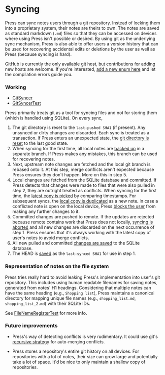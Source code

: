 # Syncing

Press can sync notes users through a git repository. Instead of locking them into a proprietary system, their notes are theirs to own. The notes are saved as standard markdown (`.md`) files so that they can be accessed on devices where using Press isn't possible or desired. By using git as the underlying sync mechanism, Press is also able to offer users a version history that can be used for recovering accidental edits or deletions by the user as well as Press (because syncing is hard).

GitHub is currently the only available git host, but contributions for adding new hosts are welcome. If you're interested, [add a new enum here](https://github.com/saket/press/blob/trunk/shared/src/commonMain/kotlin/me/saket/press/shared/sync/git/GitHost.kt) and let the compilation errors guide you.

### Working

- [GitSyncer](https://github.com/saket/press/blob/trunk/shared/src/commonMain/kotlin/me/saket/press/shared/sync/git/GitSyncer.kt)
- [GitSyncerTest](https://github.com/saket/press/blob/trunk/shared/src/commonTest/kotlin/me/saket/press/shared/sync/GitSyncerTest.kt)

Press primarily treats git as a tool for syncing files and not for storing them (which is handled using SQLite). On every sync,

1. The git directory is reset to the `last-pushed SHA1` (if present). Any unsynced or dirty changes are discarded. Each sync is treated as a transaction. If Press enters an unexpected state, the [git directory is reset](https://github.com/saket/press/blob/62f2134d22c3c9b6a1bd372e4c8f27cbf729b969/shared/src/commonMain/kotlin/me/saket/press/shared/sync/git/GitSyncer.kt#L175) to the last good state.
2. When syncing for the first time, all local notes are [backed up](https://github.com/saket/press/blob/62f2134d22c3c9b6a1bd372e4c8f27cbf729b969/shared/src/commonMain/kotlin/me/saket/press/shared/sync/git/GitSyncer.kt#L195) in a separate branch. If Press makes any mistakes, this branch can be used for recovering notes.
3. Next, upstream note changes are fetched and the local git branch is rebased onto it. At this step, merge conflicts aren't expected because Press ensures they don't happen. More on this in step 5.
4. Local changes are fetched from the SQLite database and committed. If Press detects that changes were made to files that were also pulled in step 2, they are outright treated as conflicts. When syncing for the first time, the [latest copy is picked](https://github.com/saket/press/blob/62f2134d22c3c9b6a1bd372e4c8f27cbf729b969/shared/src/commonMain/kotlin/me/saket/press/shared/sync/git/GitSyncer.kt#L346) by comparing timestamps. For subsequent syncs, the [local copy is duplicated](https://github.com/saket/press/blob/62f2134d22c3c9b6a1bd372e4c8f27cbf729b969/shared/src/commonMain/kotlin/me/saket/press/shared/sync/git/GitSyncer.kt#L373) as a new note. In case a conflicted note is open on the local device, Press [blocks the user](https://github.com/saket/press/blob/d45633dfbe20f023d2d34c19c4fa757a2da8f6ad/shared/src/commonMain/kotlin/me/saket/press/shared/editor/EditorPresenter.kt#L119) from making any further changes to it. 
5. Committed changes are pushed to remote. If the updates are rejected because remote contains work that Press does not locally, [syncing is aborted](https://github.com/saket/press/blob/62f2134d22c3c9b6a1bd372e4c8f27cbf729b969/shared/src/commonMain/kotlin/me/saket/press/shared/sync/git/GitSyncer.kt#L570) and all new changes are discarded on the next occurrence of step 1. Press ensures that it's always working with the latest copy of user's notes to avoid merge conflicts. 
6. All new pulled and committed [changes are saved](https://github.com/saket/press/blob/62f2134d22c3c9b6a1bd372e4c8f27cbf729b969/shared/src/commonMain/kotlin/me/saket/press/shared/sync/git/GitSyncer.kt#L421) to the SQLite database. 
7. The HEAD is [saved](https://github.com/saket/press/blob/62f2134d22c3c9b6a1bd372e4c8f27cbf729b969/shared/src/commonMain/kotlin/me/saket/press/shared/sync/git/GitSyncer.kt#L594) as the `last-synced SHA1` for use in step 1.

### Representation of notes on the file system

Press tries really hard to avoid leaking Press's implementation into user's git repository. This includes using human readable filenames for saving notes, generated from notes' H1 headings. Considering that multiple notes can have the same heading (e.g., `Shopping list`), Press maintains a canonical directory for mapping unique file names (e.g., `shopping_list.md`, `shopping_list_2.md`) with their SQLite IDs.

See [FileNameRegisterTest](https://github.com/saket/press/blob/trunk/shared/src/commonTest/kotlin/me/saket/press/shared/sync/FileNameRegisterTest.kt) for more info.

### Future improvements

- Press's way of detecting conflicts is very rudimentary. It could use git's [recursive strategy](https://git-scm.com/docs/merge-strategies#Documentation/merge-strategies.txt-recursive) for auto-merging conflicts.

- Press stores a repository's entire git history on all devices. For repositories with a lot of notes, their size can grow large and potentially take a lot of space. It'd be nice to only maintain a shallow copy of repositories.
